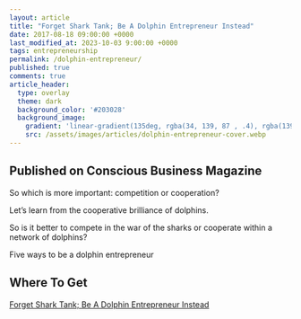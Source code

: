 ```yaml
---
layout: article
title: "Forget Shark Tank; Be A Dolphin Entrepreneur Instead"
date: 2017-08-18 09:00:00 +0000
last_modified_at: 2023-10-03 9:00:00 +0000
tags: entrepreneurship
permalink: /dolphin-entrepreneur/
published: true
comments: true
article_header:
  type: overlay
  theme: dark
  background_color: '#203028'
  background_image:
    gradient: 'linear-gradient(135deg, rgba(34, 139, 87 , .4), rgba(139, 34, 139, .4))'
    src: /assets/images/articles/dolphin-entrepreneur-cover.webp
---
```

## Published on Conscious Business Magazine
So which is more important: competition or cooperation?

Let’s learn from the cooperative brilliance of dolphins.
<!--more-->
So is it better to compete in the war of the sharks or cooperate within a network of dolphins?

Five ways to be a dolphin entrepreneur

## Where To Get

[Forget Shark Tank; Be A Dolphin Entrepreneur Instead](https://socapglobal.com/2017/08/forget-shark-tank-dolphin-entrepreneur-instead/)

